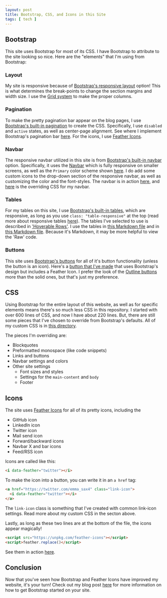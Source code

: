 ```yaml
---
layout: post
title: Bootstrap, CSS, and Icons in this Site
tags: [ tech ]
---
```


## Bootstrap

This site uses Bootstrap for most of its CSS. I have Bootstrap to attribute to the site looking so nice. Here are the "elements" that I'm using from Bootstrap:

### Layout

My site is responsive because of [Bootstrap's responsive layout](https://getbootstrap.com/docs/4.0/layout/overview/) option! This is what determines the break-points to change the section margins and width size. I use the [Grid system](https://getbootstrap.com/docs/4.0/layout/grid/) to make the proper columns.

### Pagination

To make the pretty pagination bar appear on the blog pages, I use [Bootstrap's built-in pagination](https://getbootstrap.com/docs/4.0/components/pagination/) to create the CSS. Specifically, I use `disabled` and `active` states, as well as center-page alignment. See where I implement Bootstrap's pagination bar [here](https://github.com/emma-sax4/emma-sax4.github.io/blob/release/_includes/blog/pagination.html). For the icons, I use [Feather Icons](https://github.com/feathericons/feather).

### Navbar

The responsive navbar utilized in this site is from [Bootstrap's built-in navbar](https://getbootstrap.com/docs/4.0/components/navbar/) option. Specifically, it uses the [Navbar](https://getbootstrap.com/docs/4.0/components/navbar/#nav) which is fully responsive on smaller screens, as well as the `Primary` color scheme shown [here](https://getbootstrap.com/docs/4.0/components/navbar/#color-schemes). I do add some custom icons to the drop-down section of the responsive navbar, as well as customizing the color and the font-styles. The navbar is in action [here](https://github.com/emma-sax4/emma-sax4.github.io/blob/release/_includes/site/header.html), and [here](https://github.com/emma-sax4/emma-sax4.github.io/blob/release/assets/css/_navigation.scss) is the overriding CSS for my navbar.

### Tables

For my tables on this site, I use [Bootstrap's built-in tables](https://getbootstrap.com/docs/4.0/content/tables/), which are responsive, as long as you use `class: "table-responsive"` at the top (read more about responsive tables [here](https://getbootstrap.com/docs/4.0/content/tables/#responsive-tables)). The tables I've selected to use is described in ['Hoverable Rows'](https://getbootstrap.com/docs/4.0/content/tables/#hoverable-rows). I use the tables in [this Markdown file](https://github.com/emma-sax4/emma-sax4.github.io/blob/release/_pages/around_town.md) and in <a href="https://github.com/emma-sax4/emma-sax4.github.io/blob/release/_posts/2019-12-20-dns-domains-and-personal-websites.md" target="_blank">this Markdown file</a>. Because it's Markdown, it may be more helpful to view the 'Raw' code.

### Buttons

This site uses [Bootstrap's buttons](https://getbootstrap.com/docs/4.0/components/buttons/) for all of it's button functionality (unless the button is an icon). Here's a [button that I've made](https://github.com/emma-sax4/emma-sax4.github.io/blob/release/_pages/contact_me.md) that uses Bootstrap's design but includes a Feather Icon. I prefer the look of the [Outline buttons](https://getbootstrap.com/docs/4.0/components/buttons/#outline-buttons) more than the solid ones, but that's just my preference.

## CSS

Using Bootstrap for the entire layout of this website, as well as for specific elements means there's so much less CSS in this repository. I started with over 600 lines of CSS, and now I have about 220 lines. But, there are still some pieces that I've chosen to override from Bootstrap's defaults. All of my custom CSS is in [this directory](https://github.com/emma-sax4/emma-sax4.github.io/tree/release/assets/css).

The pieces I'm overriding are:
* Blockquotes
* Preformatted monospace (like code snippets)
* Links and buttons
* Navbar settings and colors
* Other site settings
  * Font sizes and styles
  * Settings for the `main-content` and `body`
  * Footer

## Icons

The site uses [Feather Icons](https://feathericons.com/) for all of its pretty icons, including the
* GitHub icon
* LinkedIn icon
* Twitter icon
* Mail send icon
* Forward/backward icons
* Navbar X and bar icons
* Feed/RSS icon

Icons are called like this:
```html
<i data-feather="twitter"></i>
```

To make the icon into a button, you can write it in an `a href` tag:
```html
<a href="https://twitter.com/emma_sax4" class="link-icon">
  <i data-feather="twitter"></i>
</a>
```

The `link-icon` class is something that I've created with common link-icon settings. Read more about my custom CSS in the secton above.

Lastly, as long as these two lines are at the bottom of the file, the icons appear magically!
```html
<script src="https://unpkg.com/feather-icons"></script>
<script>feather.replace()</script>
```

See them in action [here](https://github.com/emma-sax4/emma-sax4.github.io/blob/release/_layouts/home.html#L20).

## Conclusion

Now that you've seen how Bootstrap and Feather Icons have improved my website, it's your turn! Check out my blog post [here](/blog/posts/2019-12-17-adding-bootstrap-to-your-static-content-site/) for more information on how to get Bootstrap started on your site.
